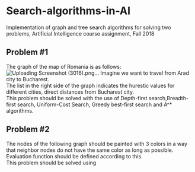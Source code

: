 # Search-algorithms-in-AI
Implementation of graph and tree search algorithms for solving two problems, Artificial Intelligence course assignment, Fall 2018
## Problem #1
The graph of the map of Romania is as follows: <br/>
![Uploading Screenshot (3016).png…]()
Imagine we want to travel from Arad city to Bucharest.<br>
The list in the right side of the graph indicates the hurestic values for different cities, direct distances from Bucharest city. <br/>
This problem should be solved with the use of Depth-first search,Breadth-first search, Uniform-Cost Search, Greedy best-first search and A^* algorithms.<br/>
## Problem #2
The nodes of the following graph should be painted with 3 colors in a way that neighbor nodes do not have the same color as long as possible. Evaluation function should be defined according to this. <br/>
This problem should be solved using 
